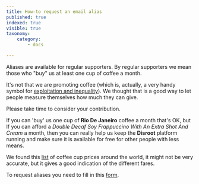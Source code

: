```yaml
---
title: How-to request an email alias
published: true
indexed: true
visible: true
taxonomy:
    category:
        - docs

---
```


Aliases are available for regular supporters. By regular supporters we mean those who "buy" us at least one cup of coffee a month.

It's not that we are promoting coffee (which is, actually, a very handy symbol for [exploitation and inequality](http://www.foodispower.org/coffee/)). We thought that is a good way to let people measure themselves how much they can give.

Please take time to consider your contribution.

If you can 'buy' us one cup of **Rio De Janeiro** coffee a month that's OK, but If you can afford a *Double Decaf Soy Frappuccino With An Extra Shot And Cream* a month, then you can really help us keep the **Disroot** platform running and make sure it is available for free for other people with less means.

We found this [list](https://www.caffesociety.co.uk/blog/the-cheapest-cities-in-the-world-for-a-cup-of-coffee) of coffee cup prices around the world, it might not be very accurate, but it gives a good indication of the different fares.

To request aliases you need to fill in this [form](https://disroot.org/forms/alias-request-form).
